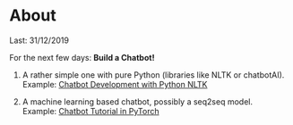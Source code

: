 # About

Last: 31/12/2019

For the next few days:
**Build a Chatbot!**

1) A rather simple one with pure Python (libraries like NLTK or chatbotAI).    
Example: [Chatbot Development with Python NLTK](https://python.gotrained.com/chatbot-development-python-nltk/)

2) A machine learning based chatbot, possibly a seq2seq model.  
Example: [Chatbot Tutorial in PyTorch](https://pytorch.org/tutorials/beginner/chatbot_tutorial.html)
